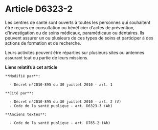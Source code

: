 # Article D6323-2

Les centres de santé sont ouverts à toutes les personnes qui souhaitent être reçues en consultation ou bénéficier d'actes de
prévention, d'investigation ou de soins médicaux, paramédicaux ou dentaires. Ils peuvent assurer un ou plusieurs de ces types
de soins et participer à des actions de formation et de recherche. 

Leurs activités peuvent être réparties sur plusieurs sites ou antennes assurant tout ou partie de leurs missions.

**Liens relatifs à cet article**

	**Modifié par**:

	  - Décret n°2010-895 du 30 juillet 2010 - art. 1

	**Cité par**:

	  - Décret n°2010-895 du 30 juillet 2010 - art. 2 (V)
	  - Code de la santé publique - art. D6323-3 (Ab)

	**Anciens textes**:

	  - Code de la santé publique - art. D765-2 (Ab)
